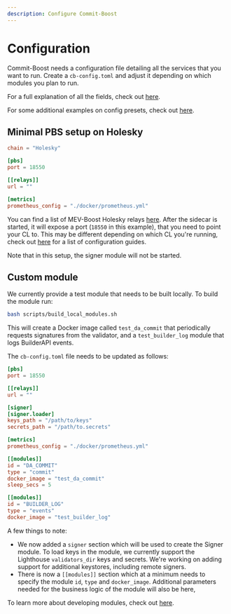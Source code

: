 ```yaml
---
description: Configure Commit-Boost
---
```


# Configuration

Commit-Boost needs a configuration file detailing all the services that you want to run. Create a `cb-config.toml` and adjust it depending on which modules you plan to run.

For a full explanation of all the fields, check out [here](https://github.com/Commit-Boost/commit-boost-client/blob/main/config.example.toml).

For some additional examples on config presets, check out [here](https://github.com/Commit-Boost/commit-boost-client/tree/main/configs).

## Minimal PBS setup on Holesky
```toml
chain = "Holesky"

[pbs]
port = 18550

[[relays]]
url = ""

[metrics]
prometheus_config = "./docker/prometheus.yml"
```

You can find a list of MEV-Boost Holesky relays [here](https://www.coincashew.com/coins/overview-eth/mev-boost/mev-relay-list#holesky-testnet-relays).
After the sidecar is started, it will expose a port (`18550` in this example), that you need to point your CL to. This may be different depending on which CL you're running, check out [here](https://docs.flashbots.net/flashbots-mev-boost/getting-started/system-requirements#consensus-client-configuration-guides) for a list of configuration guides.

Note that in this setup, the signer module will not be started.

## Custom module
We currently provide a test module that needs to be built locally. To build the module run:
```bash
bash scripts/build_local_modules.sh
```
This will create a Docker image called `test_da_commit` that periodically requests signatures from the validator, and a `test_builder_log` module that logs BuilderAPI events. 

The `cb-config.toml` file needs to be updated as follows:
```toml
[pbs]
port = 18550

[[relays]]
url = ""

[signer]
[signer.loader]
keys_path = "/path/to/keys"
secrets_path = "/path/to.secrets"

[metrics]
prometheus_config = "./docker/prometheus.yml"

[[modules]]
id = "DA_COMMIT"
type = "commit"
docker_image = "test_da_commit"
sleep_secs = 5

[[modules]]
id = "BUILDER_LOG"
type = "events"
docker_image = "test_builder_log"
```

A few things to note:
- We now added a `signer` section which will be used to create the Signer module. To load keys in the module, we currently support the Lighthouse `validators_dir` keys and secrets. We're working on adding support for additional keystores, including remote signers.
- There is now a `[[modules]]` section which at a minimum needs to specify the module `id`, `type` and `docker_image`. Additional parameters needed for the business logic of the module will also be here,

To learn more about developing modules, check out [here](/category/developing).
